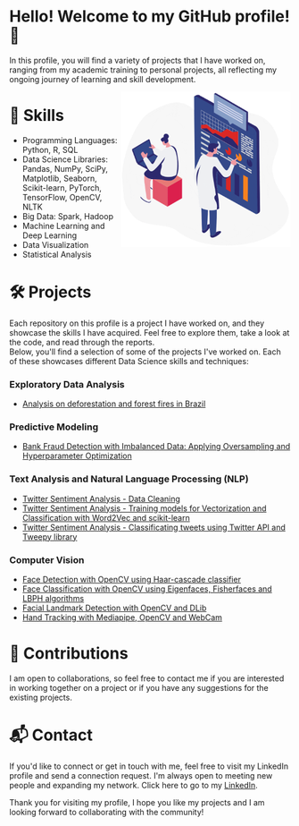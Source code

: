 # Hello! Welcome to my GitHub profile! 👋

In this profile, you will find a variety of projects that I have worked on, ranging from my academic training to personal projects, all reflecting my ongoing journey of learning and skill development.

<p align="center">
    <a href="#">
    <img img align="right" alt="GIF" src="sardonyx-bigdata-rowimg5.gif" alt="Welcome!" style="width:304px;height:277px;">
    </a>
</p>


# 🚀 Skills
- Programming Languages: Python, R, SQL</br>
- Data Science Libraries: Pandas, NumPy, SciPy, Matplotlib, Seaborn, Scikit-learn, PyTorch, TensorFlow, OpenCV, NLTK</br>
- Big Data: Spark, Hadoop</br>
- Machine Learning and Deep Learning</br>
- Data Visualization</br>
- Statistical Analysis</br>


# 🛠 Projects
Each repository on this profile is a project I have worked on, and they showcase the skills I have acquired. Feel free to explore them, take a look at the code, and read through the reports. </br>
Below, you'll find a selection of some of the projects I've worked on. Each of these showcases different Data Science skills and techniques:

### Exploratory Data Analysis
- [Analysis on deforestation and forest fires in Brazil](https://github.com/lucasaltm/Amazon_Rainforest_Degradation/blob/main/Amazon_Rainforest_Degradation_EN.ipynb)

### Predictive Modeling
- [Bank Fraud Detection with Imbalanced Data: Applying Oversampling and Hyperparameter Optimization](https://github.com/lucasaltm/Fraud_Detection/blob/main/Fraud_Detection.ipynb)

### Text Analysis and Natural Language Processing (NLP)
- [Twitter Sentiment Analysis - Data Cleaning](https://github.com/lucasaltm/Twitter_Sentiment_Analysis/blob/main/TSA1_Data_Cleaning.ipynb)
- [Twitter Sentiment Analysis - Training models for Vectorization and Classification with Word2Vec and scikit-learn](https://github.com/lucasaltm/Twitter_Sentiment_Analysis/blob/main/TSA2_Training_Models.ipynb)
- [Twitter Sentiment Analysis - Classificating tweets using Twitter API and Tweepy library](https://github.com/lucasaltm/Twitter_Sentiment_Analysis/blob/main/TSA3_Classificating_Tweets.ipynb)

### Computer Vision
- [Face Detection with OpenCV using Haar-cascade classifier](https://github.com/lucasaltm/Computer_Vision/blob/main/Face_Detection.ipynb)
- [Face Classification with OpenCV using Eigenfaces, Fisherfaces and LBPH algorithms](https://github.com/lucasaltm/Computer_Vision/blob/main/Face_Classification.ipynb)
- [Facial Landmark Detection with OpenCV and DLib](https://github.com/lucasaltm/Computer_Vision/blob/main/Facial_landmark_detection.ipynb)
- [Hand Tracking with Mediapipe, OpenCV and WebCam](https://github.com/lucasaltm/Computer_Vision/blob/main/Hand_Tracking_Mediapipe.ipynb)

# 🤝 Contributions
I am open to collaborations, so feel free to contact me if you are interested in working together on a project or if you have any suggestions for the existing projects.

# 📬 Contact
If you'd like to connect or get in touch with me, feel free to visit my LinkedIn profile and send a connection request. I'm always open to meeting new people and expanding my network. Click here to go to my [LinkedIn](https://www.linkedin.com/in/lucas-cristiano-altmann/).</br>

Thank you for visiting my profile, I hope you like my projects and I am looking forward to collaborating with the community!

</br>
</br>
